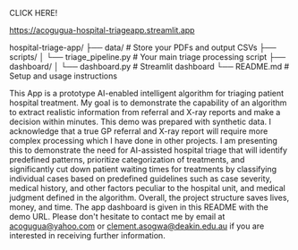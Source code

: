 CLICK HERE!

https://acogugua-hospital-triageapp.streamlit.app


hospital-triage-app/
├── data/               # Store your PDFs and output CSVs
├── scripts/
│   └── triage_pipeline.py   # Your main triage processing script
├── dashboard/
│   └── dashboard.py         # Streamlit dashboard
└── README.md          # Setup and usage instructions

This App is a prototype AI-enabled intelligent algorithm for triaging patient hospital treatment. My goal is to demonstrate the capability of an algorithm to extract realistic information from referral and X-ray reports and make a decision within minutes. This demo was prepared with synthetic data. I acknowledge that a true GP referral and X-ray report will require more complex processing which I have done in other projects. I am presenting this to demonstrate the need for AI-assisted hospital triage that will identify predefined patterns, prioritize categorization of treatments, and significantly cut down patient waiting times for treatments by classifying individual cases based on predefined guidelines such as case severity, medical history, and other factors peculiar to the hospital unit, and medical judgment defined in the algorithm. Overall,  the project structure saves lives, money, and time. The app dashboard is given in this README with the demo URL.  Please don't hesitate to contact me by email at acogugua@yahoo.com or clement.asogwa@deakin.edu.au if you are interested in receiving further information.
